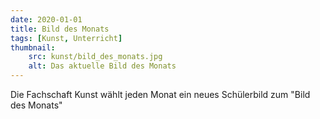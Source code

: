 ```yaml
---
date: 2020-01-01
title: Bild des Monats
tags: [Kunst, Unterricht]
thumbnail:
    src: kunst/bild_des_monats.jpg
    alt: Das aktuelle Bild des Monats
---
```

<p>Die Fachschaft Kunst wählt jeden Monat ein neues Schülerbild zum "Bild des Monats"</p>
<gallery images="/images/kunst/bild_des_monats/april23_max_werner.jpg,/images/kunst/bild_des_monats/april23_raya_dobreva.jpg,/images/kunst/bild_des_monats/november_23_benjamin_grohmann.jpg,/images/kunst/bild_des_monats/november23_anne_gruenberg.jpg,/images/kunst/bild_des_monats/dezember23.jpg,/images/kunst/bild_des_monats/dezember23_2.jpg,/images/kunst/bild_des_monats/januar24.jpg,/images/kunst/bild_des_monats/januar24_2.jpg,/images/kunst/bild_des_monats/februar24_daniel_pugowkin.jpg"></gallery>

